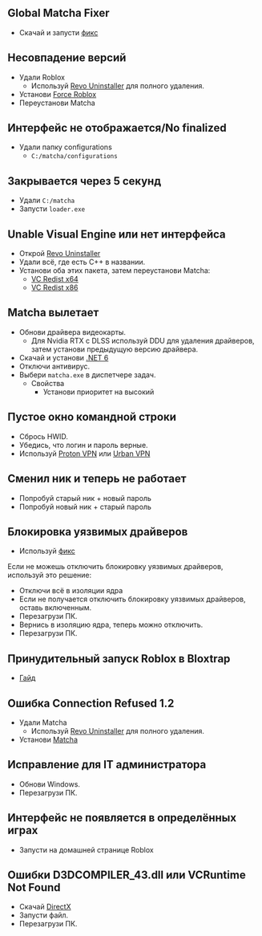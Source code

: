 ## Global Matcha Fixer  
- Скачай и запусти [фикс](https://github.com/guiddo806/Executor-Fixes/blob/main/matcha/UPDATED%20MATCHA%20FIXER%20(2).bat)  

## Несовпадение версий  
- Удали Roblox  
   - Используй [Revo Uninstaller](https://www.revouninstaller.com/products/revo-uninstaller-free/) для полного удаления.  
- Установи [Force Roblox](https://discord.com/channels/1282242372725641319/1289540819329617930)  
- Переустанови Matcha  

## Интерфейс не отображается/No finalized  
- Удали папку configurations  
   - `C:/matcha/configurations`  

## Закрывается через 5 секунд  
- Удали `C:/matcha`  
- Запусти `loader.exe`  

## Unable Visual Engine или нет интерфейса  
- Открой [Revo Uninstaller](https://www.revouninstaller.com/products/revo-uninstaller-free/)  
- Удали всё, где есть C++ в названии.  
- Установи оба этих пакета, затем переустанови Matcha:  
   - [VC Redist x64](https://aka.ms/vs/17/release/vc_redist.x64.exe)  
   - [VC Redist x86](https://aka.ms/vs/17/release/vc_redist.x86.exe)  

## Matcha вылетает  
- Обнови драйвера видеокарты.  
   - Для Nvidia RTX с DLSS используй DDU для удаления драйверов, затем установи предыдущую версию драйвера.  
- Скачай и установи [.NET 6](https://dotnet.microsoft.com/en-us/download/dotnet/6.0)  
- Отключи антивирус.  
- Выбери `matcha.exe` в диспетчере задач.  
   - Свойства  
      - Установи приоритет на высокий  

## Пустое окно командной строки  
- Сбрось HWID.  
- Убедись, что логин и пароль верные.  
- Используй [Proton VPN](https://protonvpn.com/) или [Urban VPN](https://www.urban-vpn.com/)  

## Сменил ник и теперь не работает  
- Попробуй старый ник + новый пароль  
- Попробуй новый ник + старый пароль  

## Блокировка уязвимых драйверов  
- Используй [фикс](https://www.elevenforum.com/t/enable-or-disable-microsoft-vulnerable-driver-blocklist-in-windows-11.10031/)  

Если не можешь отключить блокировку уязвимых драйверов, используй это решение:  
- Отключи всё в изоляции ядра  
- Если не получается отключить блокировку уязвимых драйверов, оставь включенным.  
- Перезагрузи ПК.  
- Вернись в изоляцию ядра, теперь можно отключить.  
- Перезагрузи ПК.  

## Принудительный запуск Roblox в Bloxtrap  
- [Гайд](https://discord.com/channels/1282242372725641319/1356666901698445523/1356666901698445523)  

## Ошибка Connection Refused 1.2  
- Удали Matcha  
   - Используй [Revo Uninstaller](https://www.revouninstaller.com/products/revo-uninstaller-free/) для полного удаления.  
- Установи [Matcha](https://discord.com/channels/1282242372725641319/1289540819329617930)  

## Исправление для IT администратора  
- Обнови Windows.  
- Перезагрузи ПК.  

## Интерфейс не появляется в определённых играх  
- Запусти на домашней странице Roblox  

## Ошибки D3DCOMPILER_43.dll или VCRuntime Not Found  
- Скачай [DirectX](https://www.microsoft.com/en-us/download/details.aspx?id=35&msockid=3279f3edb735663c2fb5e62eb61467c1)  
- Запусти файл.  
- Перезагрузи ПК.